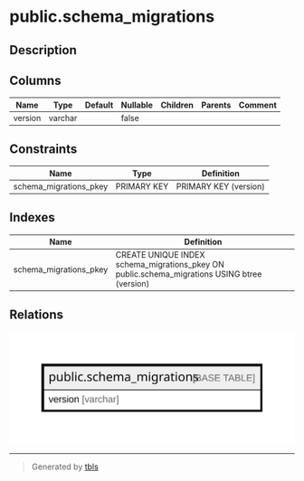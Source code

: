 # public.schema_migrations

## Description

## Columns

| Name | Type | Default | Nullable | Children | Parents | Comment |
| ---- | ---- | ------- | -------- | -------- | ------- | ------- |
| version | varchar |  | false |  |  |  |

## Constraints

| Name | Type | Definition |
| ---- | ---- | ---------- |
| schema_migrations_pkey | PRIMARY KEY | PRIMARY KEY (version) |

## Indexes

| Name | Definition |
| ---- | ---------- |
| schema_migrations_pkey | CREATE UNIQUE INDEX schema_migrations_pkey ON public.schema_migrations USING btree (version) |

## Relations

![er](public.schema_migrations.svg)

---

> Generated by [tbls](https://github.com/k1LoW/tbls)
